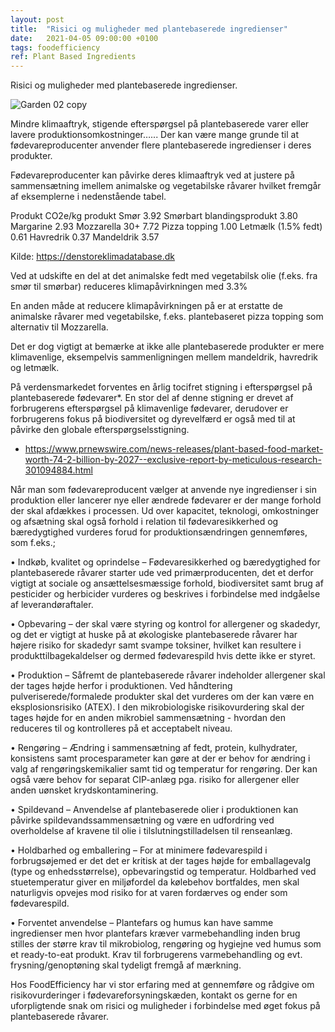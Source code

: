 ```yaml
---
layout: post
title:  "Risici og muligheder med plantebaserede ingredienser"
date:   2021-04-05 09:00:00 +0100
tags: foodefficiency
ref: Plant Based Ingredients
---
```


Risici og muligheder med plantebaserede ingredienser. 




![Garden 02 copy](https://user-images.githubusercontent.com/75361000/113565209-ed4cba00-960a-11eb-9e56-3908a10fe8f0.jpg)


Mindre klimaaftryk, stigende efterspørgsel på plantebaserede varer eller lavere produktionsomkostninger…... Der kan være mange grunde til at fødevareproducenter anvender flere plantebaserede ingredienser i deres produkter. 

Fødevareproducenter kan påvirke deres klimaaftryk ved at justere på sammensætning imellem animalske og vegetabilske råvarer hvilket fremgår af eksemplerne i nedenstående tabel.

Produkt 	                CO2e/kg produkt
Smør	                    3.92
Smørbart blandingsprodukt 3.80
Margarine	                2.93
Mozzarella 30+	          7.72
Pizza topping	            1.00
Letmælk (1.5% fedt)	      0.61
Havredrik	                0.37
Mandeldrik	              3.57

Kilde: https://denstoreklimadatabase.dk

Ved at udskifte en del at det animalske fedt med vegetabilsk olie (f.eks. fra smør til smørbar) reduceres klimapåvirkningen med 3.3% 

En anden måde at reducere klimapåvirkningen på er at erstatte de animalske råvarer med vegetabilske, f.eks. plantebaseret pizza topping som alternativ til Mozzarella.

Det er dog vigtigt at bemærke at ikke alle plantebaserede produkter er mere klimavenlige, eksempelvis sammenligningen mellem mandeldrik, havredrik og letmælk. 

På verdensmarkedet forventes en årlig tocifret stigning i efterspørgsel på plantebaserede fødevarer*. En stor del af denne stigning er drevet af forbrugerens efterspørgsel på klimavenlige fødevarer, derudover er forbrugerens fokus på biodiversitet og dyrevelfærd er også med til at påvirke den globale efterspørgselsstigning.

* https://www.prnewswire.com/news-releases/plant-based-food-market-worth-74-2-billion-by-2027--exclusive-report-by-meticulous-research-301094884.html

Når man som fødevareproducent vælger at anvende nye ingredienser i sin produktion eller lancerer nye eller ændrede fødevarer er der mange forhold der skal afdækkes i processen. 
Ud over kapacitet, teknologi, omkostninger og afsætning skal også forhold i relation til fødevaresikkerhed og bæredygtighed vurderes forud for produktionsændringen gennemføres, som f.eks.;

•	Indkøb, kvalitet og oprindelse – Fødevaresikkerhed og bæredygtighed for plantebaserede råvarer starter ude ved primærproducenten, det et derfor vigtigt at sociale og ansættelsesmæssige forhold, biodiversitet samt brug af pesticider og herbicider vurderes og beskrives i forbindelse med indgåelse af leverandøraftaler. 

•	Opbevaring – der skal være styring og kontrol for allergener og skadedyr, og det er vigtigt at huske på at økologiske plantebaserede råvarer har højere risiko for skadedyr samt svampe toksiner, hvilket kan resultere i produkttilbagekaldelser og dermed fødevarespild hvis dette ikke er styret. 

•	Produktion – Såfremt de plantebaserede råvarer indeholder allergener skal der tages højde herfor i produktionen. Ved håndtering pulveriserede/formalede produkter skal det vurderes om der kan være en eksplosionsrisiko (ATEX). I den mikrobiologiske risikovurdering skal der tages højde for en anden mikrobiel sammensætning - hvordan den reduceres til og kontrolleres på et acceptabelt niveau. 

•	Rengøring – Ændring i sammensætning af fedt, protein, kulhydrater, konsistens samt procesparameter kan gøre at der er behov for ændring i valg af rengøringskemikalier samt tid og temperatur for rengøring. Der kan også være behov for separat CIP-anlæg pga. risiko for allergener eller anden uønsket krydskontaminering.  

•	Spildevand – Anvendelse af plantebaserede olier i produktionen kan påvirke spildevandssammensætning og være en udfordring ved overholdelse af kravene til olie i tilslutningstilladelsen til renseanlæg.
 
•	Holdbarhed og emballering – For at minimere fødevarespild i forbrugsøjemed er det det er kritisk at der tages højde for emballagevalg (type og enhedsstørrelse), opbevaringstid og temperatur. Holdbarhed ved stuetemperatur giver en miljøfordel da kølebehov bortfaldes, men skal naturligvis opvejes mod risiko for at varen fordærves og ender som fødevarespild. 

•	Forventet anvendelse – Plantefars og humus kan have samme ingredienser men hvor plantefars kræver varmebehandling inden brug stilles der større krav til mikrobiolog, rengøring og hygiejne ved humus som et ready-to-eat produkt. Krav til forbrugerens varmebehandling og evt. frysning/genoptøning skal tydeligt fremgå af mærkning. 

Hos FoodEfficiency har vi stor erfaring med at gennemføre og rådgive om risikovurderinger i fødevareforsyningskæden, kontakt os gerne for en uforpligtende snak om risici og muligheder i forbindelse med øget fokus på plantebaserede råvarer. 
